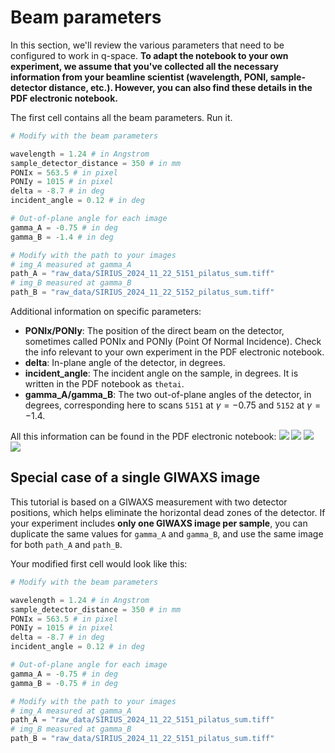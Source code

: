 # Beam parameters

In this section, we'll review the various parameters that need to be configured to work in q-space. **To adapt the notebook to your own experiment, we assume that you've collected all the necessary information from your beamline scientist (wavelength, PONI, sample-detector distance, etc.). However, you can also find these details in the PDF electronic notebook.**

The first cell contains all the beam parameters. Run it.

```python
# Modify with the beam parameters

wavelength = 1.24 # in Angstrom
sample_detector_distance = 350 # in mm
PONIx = 563.5 # in pixel
PONIy = 1015 # in pixel
delta = -8.7 # in deg
incident_angle = 0.12 # in deg

# Out-of-plane angle for each image
gamma_A = -0.75 # in deg
gamma_B = -1.4 # in deg

# Modify with the path to your images
# img_A measured at gamma_A
path_A = "raw_data/SIRIUS_2024_11_22_5151_pilatus_sum.tiff"
# img_B measured at gamma_B
path_B = "raw_data/SIRIUS_2024_11_22_5152_pilatus_sum.tiff"
```

Additional information on specific parameters:
- **PONIx/PONIy**: The position of the direct beam on the detector, sometimes called PONIx and PONIy (Point Of Normal Incidence). Check the info relevant to your own experiment in the PDF electronic notebook.
- **delta**: In-plane angle of the detector, in degrees.
- **incident_angle**: The incident angle on the sample, in degrees. It is written in the PDF notebook as ```thetai```.
- **gamma_A/gamma_B**: The two out-of-plane angles of the detector, in degrees, corresponding here to scans ```5151``` at $\gamma=-0.75$ and ```5152``` at $\gamma=-1.4$.

All this information can be found in the PDF electronic notebook:
![](images/beam-parameters-gammaA.png)
![](images/beam-parameters-gammaB.png)
![](images/beam-parameters-poni.png)
![](images/beam-parameters-wavelength.png)

## Special case of a single GIWAXS image
This tutorial is based on a GIWAXS measurement with two detector positions, which helps eliminate the horizontal dead zones of the detector. If your experiment includes **only one GIWAXS image per sample**, you can duplicate the same values for `gamma_A` and `gamma_B`, and use the same image for both `path_A` and `path_B`.

Your modified first cell would look like this:

```python
# Modify with the beam parameters

wavelength = 1.24 # in Angstrom
sample_detector_distance = 350 # in mm
PONIx = 563.5 # in pixel
PONIy = 1015 # in pixel
delta = -8.7 # in deg
incident_angle = 0.12 # in deg

# Out-of-plane angle for each image
gamma_A = -0.75 # in deg
gamma_B = -0.75 # in deg

# Modify with the path to your images
# img_A measured at gamma_A
path_A = "raw_data/SIRIUS_2024_11_22_5151_pilatus_sum.tiff"
# img_B measured at gamma_B
path_B = "raw_data/SIRIUS_2024_11_22_5151_pilatus_sum.tiff"
```




